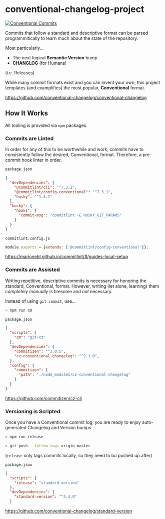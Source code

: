 # conventional-changelog-project

[![Conventional Commits](https://img.shields.io/badge/Conventional%20Commits-1.0.0-yellow.svg)](https://conventionalcommits.org)

Commits that follow a standard and descriptive format can be parsed programmitically to learn much about the state of the repository.

Most particularly...

- The next logical **Semantic Version** bump
- **CHANGLOG** (for Humans)

(i.e. Releases)

While many commit formats exist and you can invent your own, this project templates (and examplifies) the most popular, **Conventional** format.

https://github.com/conventional-changelog/conventional-changelog

## How It Works

All tooling is provided via `npm` packages.

### Commits are Linted

In order for any of this to be worthwhile and work, commits have to consistently follow the desired, Conventional, format. Therefore, a pre-commit hook linter in order.

`package.json`
```json
{
  "devDependencies": {
    "@commitlint/cli": "^7.3.2",
    "@commitlint/config-conventional": "^7.3.1",
    "husky": "^1.3.1"
  },
  "husky": {
    "hooks": {
      "commit-msg": "commitlint -E HUSKY_GIT_PARAMS"
    }
  }
}
```
`commitlint.config.js`
```js
module.exports = {extends: ['@commitlint/config-conventional']};
```

https://marionebl.github.io/commitlint/#/guides-local-setup

### Commits are Assisted

Writing repetitive, descriptive commits is necessary for honoring the standard, Conventional, format. However, writing (let alone, learning) them *completely manually* is tiresome and *not* necessary.

Instead of using `git commit`, use...

```bash
> npm run cm
```

`package.json`
```json
{
  "scripts": {
    "cm": "git-cz"
  },
  "devDependencies": {
    "commitizen": "^3.0.5",
    "cz-conventional-changelog": "^2.1.0",
  },
  "config": {
    "commitizen": {
      "path": "./node_modules/cz-conventional-changelog"
    }
  }
}
```

https://github.com/commitizen/cz-cli

### Versioning is Scripted

Once you have a Conventional commit log, you are ready to enjoy auto-generated Changelog and Version bumps.

```bash
> npm run release
```

```bash
> git push --follow-tags origin master
```
(`release` only tags commits locally, so they need to bu pushed up after)

`package.json`
```json
{
  "scripts": {
    "release": "standard-version"
  },
  "devDependencies": {
    "standard-version": "^4.4.0"
  }
```

https://github.com/conventional-changelog/standard-version